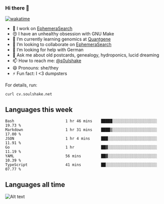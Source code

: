 ### Hi there 👋

[![wakatime](https://wakatime.com/badge/user/08339702-a231-40c4-8838-d449bd2ff951.svg)](https://wakatime.com/@08339702-a231-40c4-8838-d449bd2ff951)

<!--
**soulshake/soulshake** is a ✨ _special_ ✨ repository because its `README.md` (this file) appears on your GitHub profile.

Here are some ideas to get you started:

- 🔭 I’m currently working on ...
- 🌱 I’m currently learning ...
- 👯 I’m looking to collaborate on ...
- 🤔 I’m looking for help with ...
- 💬 Ask me about ...
- 📫 How to reach me: ...
- 😄 Pronouns: ...
- ⚡ Fun fact: ...
-->


- 🔭 I work on [EphemeraSearch](https://www.ephemerasearch.com/)
- 😍 I have an unhealthy obsession with GNU Make
- :dna: I’m currently learning genomics at [Quantgene](https://www.quantgene.com/)
- 👯 I’m looking to collaborate on [EphemeraSearch](https://www.ephemerasearch.com/)
- 🤔 I’m looking for help with German
- 💬 Ask me about old postcards, genealogy, hydroponics, lucid dreaming
- 📫 How to reach me: [@s0ulshake](https://twitter.com/soulshake)
- 😄 Pronouns: she/they
- ⚡ Fun fact: I <3 dumpsters

For details, run:

```
curl cv.soulshake.net
```

## Languages this week

<!--START_SECTION:waka-->

```text
Bash                       1 hr 46 mins    █████░░░░░░░░░░░░░░░░░░░░   19.73 %
Markdown                   1 hr 31 mins    ████▒░░░░░░░░░░░░░░░░░░░░   17.00 %
JSON                       1 hr 4 mins     ███░░░░░░░░░░░░░░░░░░░░░░   11.91 %
Go                         1 hr            ██▓░░░░░░░░░░░░░░░░░░░░░░   11.19 %
YAML                       56 mins         ██▓░░░░░░░░░░░░░░░░░░░░░░   10.39 %
TypeScript                 41 mins         ██░░░░░░░░░░░░░░░░░░░░░░░   07.77 %
```

<!--END_SECTION:waka-->

## Languages all time
![Alt text](https://wakatime.com/share/@aj/6aa10b67-a5e9-4fb1-acaf-8692f4385172.svg)
